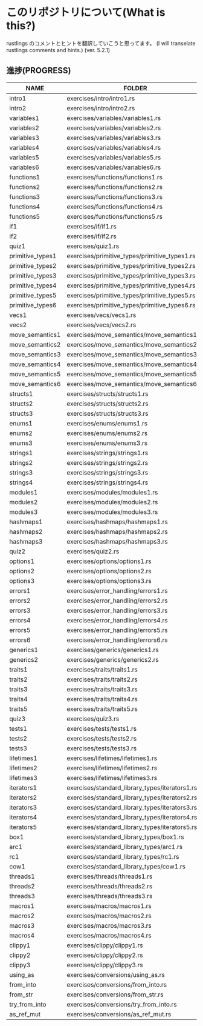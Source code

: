 # このリポジトリについて(What is this?)

rustlings のコメントとヒントを翻訳していこうと思ってます。
(I will transelate rustlings comments and hints.)
(ver. 5.2.1)

## 進捗(PROGRESS)

| NAME             | FOLDER                                         | PROGRESS |
| ---------------- | ---------------------------------------------- | -------- |
| intro1           | exercises/intro/intro1.rs                      | Done     |
| intro2           | exercises/intro/intro2.rs                      | Done     |
| variables1       | exercises/variables/variables1.rs              | Done     |
| variables2       | exercises/variables/variables2.rs              | Done     |
| variables3       | exercises/variables/variables3.rs              | Done     |
| variables4       | exercises/variables/variables4.rs              | Done     |
| variables5       | exercises/variables/variables5.rs              | Done     |
| variables6       | exercises/variables/variables6.rs              | Done     |
| functions1       | exercises/functions/functions1.rs              | Done     |
| functions2       | exercises/functions/functions2.rs              | Done     |
| functions3       | exercises/functions/functions3.rs              | Done     |
| functions4       | exercises/functions/functions4.rs              | Done     |
| functions5       | exercises/functions/functions5.rs              | Done     |
| if1              | exercises/if/if1.rs                            | Done     |
| if2              | exercises/if/if2.rs                            | Done     |
| quiz1            | exercises/quiz1.rs                             | Done     |
| primitive_types1 | exercises/primitive_types/primitive_types1.rs  | Done     |
| primitive_types2 | exercises/primitive_types/primitive_types2.rs  | Done     |
| primitive_types3 | exercises/primitive_types/primitive_types3.rs  | Done     |
| primitive_types4 | exercises/primitive_types/primitive_types4.rs  | Done     |
| primitive_types5 | exercises/primitive_types/primitive_types5.rs  | Done     |
| primitive_types6 | exercises/primitive_types/primitive_types6.rs  | Done     |
| vecs1            | exercises/vecs/vecs1.rs                        | Done     |
| vecs2            | exercises/vecs/vecs2.rs                        | Done     |
| move_semantics1  | exercises/move_semantics/move_semantics1.rs    | Done     |
| move_semantics2  | exercises/move_semantics/move_semantics2.rs    | Done     |
| move_semantics3  | exercises/move_semantics/move_semantics3.rs    | Done     |
| move_semantics4  | exercises/move_semantics/move_semantics4.rs    | Done     |
| move_semantics5  | exercises/move_semantics/move_semantics5.rs    | Waiting  |
| move_semantics6  | exercises/move_semantics/move_semantics6.rs    | Waiting  |
| structs1         | exercises/structs/structs1.rs                  | Waiting  |
| structs2         | exercises/structs/structs2.rs                  | Waiting  |
| structs3         | exercises/structs/structs3.rs                  | Waiting  |
| enums1           | exercises/enums/enums1.rs                      | Waiting  |
| enums2           | exercises/enums/enums2.rs                      | Waiting  |
| enums3           | exercises/enums/enums3.rs                      | Waiting  |
| strings1         | exercises/strings/strings1.rs                  | Waiting  |
| strings2         | exercises/strings/strings2.rs                  | Waiting  |
| strings3         | exercises/strings/strings3.rs                  | Waiting  |
| strings4         | exercises/strings/strings4.rs                  | Waiting  |
| modules1         | exercises/modules/modules1.rs                  | Waiting  |
| modules2         | exercises/modules/modules2.rs                  | Waiting  |
| modules3         | exercises/modules/modules3.rs                  | Waiting  |
| hashmaps1        | exercises/hashmaps/hashmaps1.rs                | Waiting  |
| hashmaps2        | exercises/hashmaps/hashmaps2.rs                | Waiting  |
| hashmaps3        | exercises/hashmaps/hashmaps3.rs                | Waiting  |
| quiz2            | exercises/quiz2.rs                             | Waiting  |
| options1         | exercises/options/options1.rs                  | Waiting  |
| options2         | exercises/options/options2.rs                  | Waiting  |
| options3         | exercises/options/options3.rs                  | Waiting  |
| errors1          | exercises/error_handling/errors1.rs            | Waiting  |
| errors2          | exercises/error_handling/errors2.rs            | Waiting  |
| errors3          | exercises/error_handling/errors3.rs            | Waiting  |
| errors4          | exercises/error_handling/errors4.rs            | Waiting  |
| errors5          | exercises/error_handling/errors5.rs            | Waiting  |
| errors6          | exercises/error_handling/errors6.rs            | Waiting  |
| generics1        | exercises/generics/generics1.rs                | Waiting  |
| generics2        | exercises/generics/generics2.rs                | Waiting  |
| traits1          | exercises/traits/traits1.rs                    | Waiting  |
| traits2          | exercises/traits/traits2.rs                    | Waiting  |
| traits3          | exercises/traits/traits3.rs                    | Waiting  |
| traits4          | exercises/traits/traits4.rs                    | Waiting  |
| traits5          | exercises/traits/traits5.rs                    | Waiting  |
| quiz3            | exercises/quiz3.rs                             | Waiting  |
| tests1           | exercises/tests/tests1.rs                      | Waiting  |
| tests2           | exercises/tests/tests2.rs                      | Waiting  |
| tests3           | exercises/tests/tests3.rs                      | Waiting  |
| lifetimes1       | exercises/lifetimes/lifetimes1.rs              | Waiting  |
| lifetimes2       | exercises/lifetimes/lifetimes2.rs              | Waiting  |
| lifetimes3       | exercises/lifetimes/lifetimes3.rs              | Waiting  |
| iterators1       | exercises/standard_library_types/iterators1.rs | Waiting  |
| iterators2       | exercises/standard_library_types/iterators2.rs | Waiting  |
| iterators3       | exercises/standard_library_types/iterators3.rs | Waiting  |
| iterators4       | exercises/standard_library_types/iterators4.rs | Waiting  |
| iterators5       | exercises/standard_library_types/iterators5.rs | Waiting  |
| box1             | exercises/standard_library_types/box1.rs       | Waiting  |
| arc1             | exercises/standard_library_types/arc1.rs       | Waiting  |
| rc1              | exercises/standard_library_types/rc1.rs        | Waiting  |
| cow1             | exercises/standard_library_types/cow1.rs       | Waiting  |
| threads1         | exercises/threads/threads1.rs                  | Waiting  |
| threads2         | exercises/threads/threads2.rs                  | Waiting  |
| threads3         | exercises/threads/threads3.rs                  | Waiting  |
| macros1          | exercises/macros/macros1.rs                    | Waiting  |
| macros2          | exercises/macros/macros2.rs                    | Waiting  |
| macros3          | exercises/macros/macros3.rs                    | Waiting  |
| macros4          | exercises/macros/macros4.rs                    | Waiting  |
| clippy1          | exercises/clippy/clippy1.rs                    | Waiting  |
| clippy2          | exercises/clippy/clippy2.rs                    | Waiting  |
| clippy3          | exercises/clippy/clippy3.rs                    | Waiting  |
| using_as         | exercises/conversions/using_as.rs              | Waiting  |
| from_into        | exercises/conversions/from_into.rs             | Waiting  |
| from_str         | exercises/conversions/from_str.rs              | Waiting  |
| try_from_into    | exercises/conversions/try_from_into.rs         | Waiting  |
| as_ref_mut       | exercises/conversions/as_ref_mut.rs            | Waiting  |
